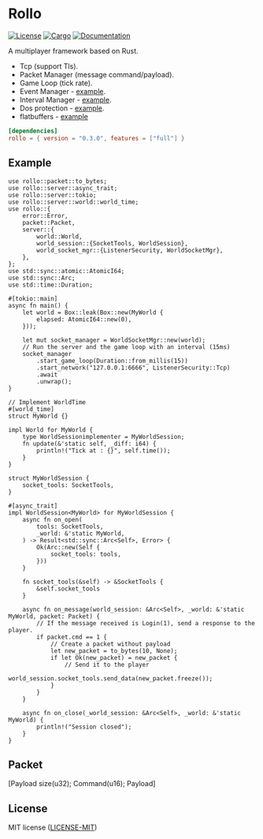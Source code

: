 # Rollo

[![License](https://img.shields.io/badge/license-MIT-blue.svg)](
https://github.com/netskillzgh/rollo#license)
[![Cargo](https://img.shields.io/crates/v/rollo.svg)](
https://crates.io/crates/rollo)
[![Documentation](https://docs.rs/rollo/badge.svg)](
https://docs.rs/rollo)

A multiplayer framework based on Rust.

- Tcp (support Tls).
- Packet Manager (message command/payload).
- Game Loop (tick rate).
- Event Manager - [example](https://github.com/netskillzgh/rollo/blob/master/examples/event.rs).
- Interval Manager - [example](https://github.com/netskillzgh/rollo/blob/master/examples/interval.rs).
- Dos protection - [example](https://github.com/netskillzgh/rollo/blob/master/examples/dos.rs).
- flatbuffers - [example](https://github.com/netskillzgh/rollo/blob/master/examples/flatbuffers.rs)

```toml
[dependencies]
rollo = { version = "0.3.0", features = ["full"] }
```

## Example

```rust,no_run
use rollo::packet::to_bytes;
use rollo::server::async_trait;
use rollo::server::tokio;
use rollo::server::world::world_time;
use rollo::{
    error::Error,
    packet::Packet,
    server::{
        world::World,
        world_session::{SocketTools, WorldSession},
        world_socket_mgr::{ListenerSecurity, WorldSocketMgr},
    },
};
use std::sync::atomic::AtomicI64;
use std::sync::Arc;
use std::time::Duration;

#[tokio::main]
async fn main() {
    let world = Box::leak(Box::new(MyWorld {
        elapsed: AtomicI64::new(0),
    }));

    let mut socket_manager = WorldSocketMgr::new(world);
    // Run the server and the game loop with an interval (15ms)
    socket_manager
        .start_game_loop(Duration::from_millis(15))
        .start_network("127.0.0.1:6666", ListenerSecurity::Tcp)
        .await
        .unwrap();
}

// Implement WorldTime
#[world_time]
struct MyWorld {}

impl World for MyWorld {
    type WorldSessionimplementer = MyWorldSession;
    fn update(&'static self, _diff: i64) {
        println!("Tick at : {}", self.time());
    }
}

struct MyWorldSession {
    socket_tools: SocketTools,
}

#[async_trait]
impl WorldSession<MyWorld> for MyWorldSession {
    async fn on_open(
        tools: SocketTools,
        _world: &'static MyWorld,
    ) -> Result<std::sync::Arc<Self>, Error> {
        Ok(Arc::new(Self {
            socket_tools: tools,
        }))
    }

    fn socket_tools(&self) -> &SocketTools {
        &self.socket_tools
    }

    async fn on_message(world_session: &Arc<Self>, _world: &'static MyWorld, packet: Packet) {
        // If the message received is Login(1), send a response to the player.
        if packet.cmd == 1 {
            // Create a packet without payload
            let new_packet = to_bytes(10, None);
            if let Ok(new_packet) = new_packet {
                // Send it to the player
                world_session.socket_tools.send_data(new_packet.freeze());
            }
        }
    }

    async fn on_close(_world_session: &Arc<Self>, _world: &'static MyWorld) {
        println!("Session closed");
    }
}
```

## Packet

[Payload size(u32); Command(u16); Payload]

## License

MIT license ([LICENSE-MIT](LICENSE-MIT))